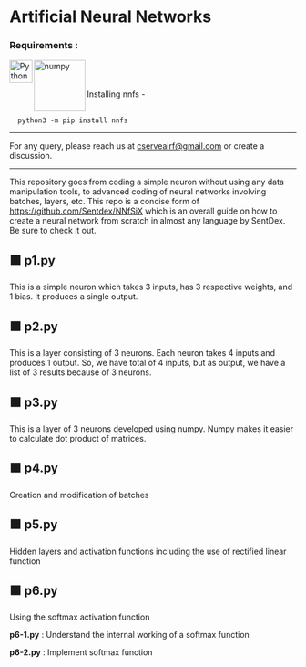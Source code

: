 # Artificial Neural Networks

### Requirements :
<img align="left" alt="Python" width="40px" src="https://img.icons8.com/color/72/python.png">
<img align="left" alt="numpy" width="90px" src="https://upload.wikimedia.org/wikipedia/commons/thumb/3/31/NumPy_logo_2020.svg/640px-NumPy_logo_2020.svg.png">
<br>
<br>
<br>
Installing nnfs -<br>
<br>  
    
      python3 -m pip install nnfs
      
***
For any query, please reach us at cserveairf@gmail.com or create a discussion.

***
This repository goes from coding a simple neuron without using any data manipulation tools, to advanced coding of neural networks involving batches, layers, etc. This repo is a concise form of https://github.com/Sentdex/NNfSiX which is an overall guide on how to create a neural network from scratch in almost any language by SentDex. Be sure to check it out.

## 🟧 p1.py
This is a simple neuron which takes 3 inputs, has 3 respective weights, and 1 bias. It produces a single output.

## 🟧 p2.py
This is a layer consisting of 3 neurons. Each neuron takes 4 inputs and produces 1 output. So, we have total of 4 inputs, but as output, we have a list of 3 results because of 3 neurons.

## 🟧 p3.py
This is a layer of 3 neurons developed using numpy. Numpy makes it easier to calculate dot product of matrices.

## 🟧 p4.py
Creation and modification of batches

## 🟧 p5.py
Hidden layers and activation functions including the use of rectified linear function

## 🟧 p6.py
Using the softmax activation function 

**p6-1.py** : Understand the internal working of a softmax function 

**p6-2.py** : Implement softmax function
